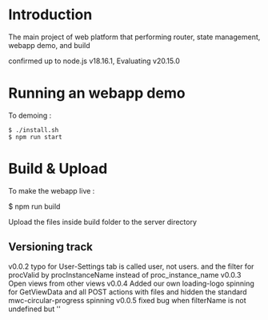 # Introduction

The main project of web platform that performing router, state management, webapp demo, and build

confirmed up to node.js v18.16.1, Evaluating v20.15.0


# Running an webapp demo
To demoing :

```
$ ./install.sh
$ npm run start
```

# Build & Upload
To make the webapp live :

$ npm run build

Upload the files inside build folder to the server directory

## Versioning track

v0.0.2 typo for User-Settings tab is called user, not users. and the filter for procValid by 
procInstanceName instead of proc_instance_name
v0.0.3 Open views from other views
v0.0.4 Added our own loading-logo spinning for GetViewData and all POST actions with files and hidden the standard mwc-circular-progress spinning
v0.0.5 fixed bug when filterName is not undefined but ''